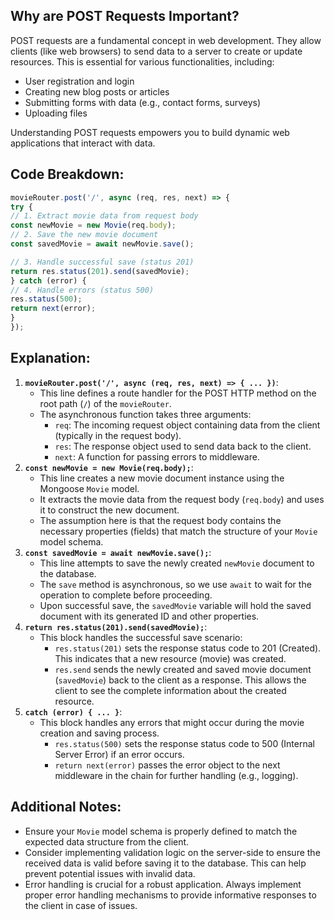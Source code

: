 ## **Why are POST Requests Important?**

POST requests are a fundamental concept in web development. They allow clients (like web browsers) to send data to a server to create or update resources. This is essential for various functionalities, including:

- User registration and login
- Creating new blog posts or articles
- Submitting forms with data (e.g., contact forms, surveys)
- Uploading files

Understanding POST requests empowers you to build dynamic web applications that interact with data.

## **Code Breakdown:**

```jsx
movieRouter.post('/', async (req, res, next) => {
try {
// 1. Extract movie data from request body
const newMovie = new Movie(req.body);
// 2. Save the new movie document
const savedMovie = await newMovie.save();

// 3. Handle successful save (status 201)
return res.status(201).send(savedMovie);
} catch (error) {
// 4. Handle errors (status 500)
res.status(500);
return next(error);
}
});
```

## **Explanation:**

1. **`movieRouter.post('/', async (req, res, next) => { ... })`**:
    - This line defines a route handler for the POST HTTP method on the root path (`/`) of the `movieRouter`.
    - The asynchronous function takes three arguments:
        - `req`: The incoming request object containing data from the client (typically in the request body).
        - `res`: The response object used to send data back to the client.
        - `next`: A function for passing errors to middleware.
2. **`const newMovie = new Movie(req.body);`**:
    - This line creates a new movie document instance using the Mongoose `Movie` model.
    - It extracts the movie data from the request body (`req.body`) and uses it to construct the new document.
    - The assumption here is that the request body contains the necessary properties (fields) that match the structure of your `Movie` model schema.
3. **`const savedMovie = await newMovie.save();`**:
    - This line attempts to save the newly created `newMovie` document to the database.
    - The `save` method is asynchronous, so we use `await` to wait for the operation to complete before proceeding.
    - Upon successful save, the `savedMovie` variable will hold the saved document with its generated ID and other properties.
4. **`return res.status(201).send(savedMovie);`**:
    - This block handles the successful save scenario:
        - `res.status(201)` sets the response status code to 201 (Created). This indicates that a new resource (movie) was created.
        - `res.send` sends the newly created and saved movie document (`savedMovie`) back to the client as a response. This allows the client to see the complete information about the created resource.
5. **`catch (error) { ... }`**:
    - This block handles any errors that might occur during the movie creation and saving process.
        - `res.status(500)` sets the response status code to 500 (Internal Server Error) if an error occurs.
        - `return next(error)` passes the error object to the next middleware in the chain for further handling (e.g., logging).

## **Additional Notes:**

- Ensure your `Movie` model schema is properly defined to match the expected data structure from the client.
- Consider implementing validation logic on the server-side to ensure the received data is valid before saving it to the database. This can help prevent potential issues with invalid data.
- Error handling is crucial for a robust application. Always implement proper error handling mechanisms to provide informative responses to the client in case of issues.